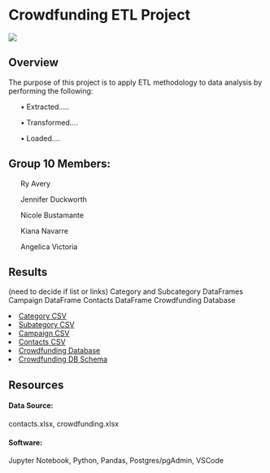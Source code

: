 # Crowdfunding ETL Project

<img src = "Resources/Crowdfunding.png">

## Overview 
The purpose of this project is to apply ETL methodology to data analysis by performing the following:

<ol> •	Extracted..... </ol>
<ol> •	Transformed.... </ol>
<ol> •	Loaded.... </ol>

## Group 10 Members:
<ol> Ry Avery </ol>
<ol> Jennifer Duckworth </ol>
<ol> Nicole Bustamante </ol>
<ol> Kiana Navarre </ol>
<ol> Angelica Victoria </ol> 

## Results
(need to decide if list or links)
Category and Subcategory DataFrames
Campaign DataFrame
Contacts DataFrame
Crowdfunding Database

<li><a href = ""> Category CSV </a></li>
<li><a href = ""> Subategory CSV </a></li>
<li><a href = ""> Campaign CSV </a></li>
<li><a href = ""> Contacts CSV </a></li>
<li><a href = ""> Crowdfunding Database </a></li>
<li><a href = ""> Crowdfunding DB Schema </a></li>


## Resources
#### Data Source: 
contacts.xlsx, crowdfunding.xlsx
#### Software: 
Jupyter Notebook, Python, Pandas, Postgres/pgAdmin, VSCode